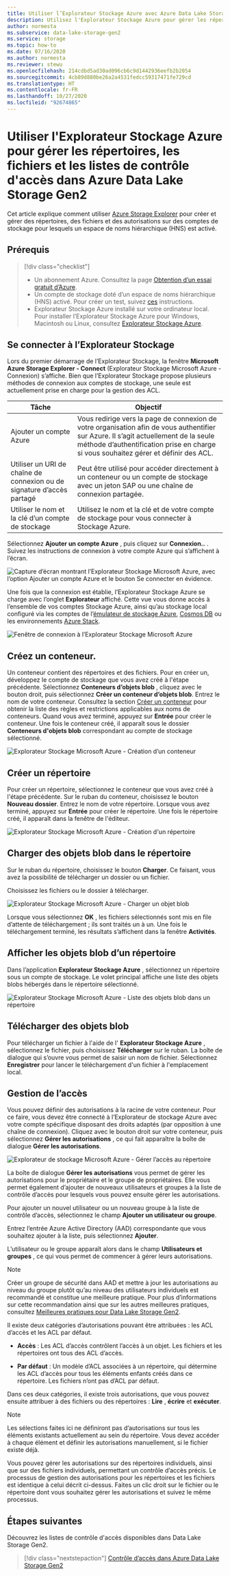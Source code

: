 ```yaml
---
title: Utiliser l’Explorateur Stockage Azure avec Azure Data Lake Storage Gen2
description: Utilisez l'Explorateur Stockage Azure pour gérer les répertoires, les fichiers et les listes de contrôle d'accès sur les comptes de stockage pour lesquels un espace de noms hiérarchique (HNS) est activé.
author: normesta
ms.subservice: data-lake-storage-gen2
ms.service: storage
ms.topic: how-to
ms.date: 07/16/2020
ms.author: normesta
ms.reviewer: stewu
ms.openlocfilehash: 214cdbd5ad30ad096cb6c9d1442936eefb2b2054
ms.sourcegitcommit: 4cb89d880be26a2a4531fedcc59317471fe729cd
ms.translationtype: HT
ms.contentlocale: fr-FR
ms.lasthandoff: 10/27/2020
ms.locfileid: "92674865"
---
```

# <a name="use-azure-storage-explorer-to-manage-directories-files-and-acls-in-azure-data-lake-storage-gen2"></a>Utiliser l'Explorateur Stockage Azure pour gérer les répertoires, les fichiers et les listes de contrôle d'accès dans Azure Data Lake Storage Gen2

Cet article explique comment utiliser [Azure Storage Explorer](https://azure.microsoft.com/features/storage-explorer/) pour créer et gérer des répertoires, des fichiers et des autorisations sur des comptes de stockage pour lesquels un espace de noms hiérarchique (HNS) est activé.

## <a name="prerequisites"></a>Prérequis

> [!div class="checklist"]
> * Un abonnement Azure. Consultez la page [Obtention d’un essai gratuit d’Azure](https://azure.microsoft.com/pricing/free-trial/).
> * Un compte de stockage doté d’un espace de noms hiérarchique (HNS) activé. Pour créer un test, suivez [ces](data-lake-storage-quickstart-create-account.md) instructions.
> * Explorateur Stockage Azure installé sur votre ordinateur local. Pour installer l’Explorateur Stockage Azure pour Windows, Macintosh ou Linux, consultez [Explorateur Stockage Azure](https://azure.microsoft.com/features/storage-explorer/).

## <a name="sign-in-to-storage-explorer"></a>Se connecter à l’Explorateur Stockage

Lors du premier démarrage de l’Explorateur Stockage, la fenêtre **Microsoft Azure Storage Explorer - Connect** (Explorateur Stockage Microsoft Azure - Connexion) s’affiche. Bien que l’Explorateur Stockage propose plusieurs méthodes de connexion aux comptes de stockage, une seule est actuellement prise en charge pour la gestion des ACL.

|Tâche|Objectif|
|---|---|
|Ajouter un compte Azure | Vous redirige vers la page de connexion de votre organisation afin de vous authentifier sur Azure. Il s’agit actuellement de la seule méthode d’authentification prise en charge si vous souhaitez gérer et définir des ACL.|
|Utiliser un URI de chaîne de connexion ou de signature d’accès partagé | Peut être utilisé pour accéder directement à un conteneur ou un compte de stockage avec un jeton SAP ou une chaîne de connexion partagée. |
|Utiliser le nom et la clé d’un compte de stockage| Utilisez le nom et la clé et de votre compte de stockage pour vous connecter à Stockage Azure.|

Sélectionnez **Ajouter un compte Azure** , puis cliquez sur **Connexion..** . Suivez les instructions de connexion à votre compte Azure qui s’affichent à l’écran.

![Capture d’écran montrant l’Explorateur Stockage Microsoft Azure, avec l’option Ajouter un compte Azure et le bouton Se connecter en évidence.](media/storage-quickstart-blobs-storage-explorer/connect.png)

Une fois que la connexion est établie, l’Explorateur Stockage Azure se charge avec l’onglet **Explorateur** affiché. Cette vue vous donne accès à l’ensemble de vos comptes Stockage Azure, ainsi qu’au stockage local configuré via les comptes de l’[émulateur de stockage Azure](../common/storage-use-azurite.md?toc=%2fazure%2fstorage%2fblobs%2ftoc.json), [Cosmos DB](../../cosmos-db/storage-explorer.md?toc=%2fazure%2fstorage%2fblobs%2ftoc.json) ou les environnements [Azure Stack](/azure-stack/user/azure-stack-storage-connect-se?toc=%2fazure%2fstorage%2fblobs%2ftoc.json).

![Fenêtre de connexion à l’Explorateur Stockage Microsoft Azure](media/storage-quickstart-blobs-storage-explorer/mainpage.png)

## <a name="create-a-container"></a>Créez un conteneur.

Un conteneur contient des répertoires et des fichiers. Pour en créer un, développez le compte de stockage que vous avez créé à l'étape précédente. Sélectionnez **Conteneurs d’objets blob** , cliquez avec le bouton droit, puis sélectionnez **Créer un conteneur d’objets blob**. Entrez le nom de votre conteneur. Consultez la section [Créer un conteneur](storage-quickstart-blobs-dotnet.md#create-a-container) pour obtenir la liste des règles et restrictions applicables aux noms de conteneurs. Quand vous avez terminé, appuyez sur **Entrée** pour créer le conteneur. Une fois le conteneur créé, il apparaît sous le dossier **Conteneurs d'objets blob** correspondant au compte de stockage sélectionné.

![Explorateur Stockage Microsoft Azure - Création d’un conteneur](media/data-lake-storage-explorer/creating-a-filesystem.png)

## <a name="create-a-directory"></a>Créer un répertoire

Pour créer un répertoire, sélectionnez le conteneur que vous avez créé à l'étape précédente. Sur le ruban du conteneur, choisissez le bouton **Nouveau dossier**. Entrez le nom de votre répertoire. Lorsque vous avez terminé, appuyez sur **Entrée** pour créer le répertoire. Une fois le répertoire créé, il apparaît dans la fenêtre de l'éditeur.

![Explorateur Stockage Microsoft Azure - Création d'un répertoire](media/data-lake-storage-explorer/creating-a-directory.png)

## <a name="upload-blobs-to-the-directory"></a>Charger des objets blob dans le répertoire

Sur le ruban du répertoire, choisissez le bouton **Charger**. Ce faisant, vous avez la possibilité de télécharger un dossier ou un fichier.

Choisissez les fichiers ou le dossier à télécharger.

![Explorateur Stockage Microsoft Azure - Charger un objet blob](media/data-lake-storage-explorer/upload-file.png)

Lorsque vous sélectionnez **OK** , les fichiers sélectionnés sont mis en file d’attente de téléchargement ; ils sont traités un à un. Une fois le téléchargement terminé, les résultats s’affichent dans la fenêtre **Activités**.

## <a name="view-blobs-in-a-directory"></a>Afficher les objets blob d’un répertoire

Dans l’application **Explorateur Stockage Azure** , sélectionnez un répertoire sous un compte de stockage. Le volet principal affiche une liste des objets blobs hébergés dans le répertoire sélectionné.

![Explorateur Stockage Microsoft Azure - Liste des objets blob dans un répertoire](media/data-lake-storage-explorer/list-files.png)

## <a name="download-blobs"></a>Télécharger des objets blob

Pour télécharger un fichier à l'aide de l' **Explorateur Stockage Azure** , sélectionnez le fichier, puis choisissez **Télécharger** sur le ruban. La boîte de dialogue qui s’ouvre vous permet de saisir un nom de fichier. Sélectionnez **Enregistrer** pour lancer le téléchargement d'un fichier à l'emplacement local.

## <a name="managing-access"></a>Gestion de l’accès

Vous pouvez définir des autorisations à la racine de votre conteneur. Pour ce faire, vous devez être connecté à l’Explorateur de stockage Azure avec votre compte spécifique disposant des droits adaptés (par opposition à une chaîne de connexion). Cliquez avec le bouton droit sur votre conteneur, puis sélectionnez **Gérer les autorisations** , ce qui fait apparaître la boîte de dialogue **Gérer les autorisations**.

![Explorateur de stockage Microsoft Azure - Gérer l’accès au répertoire](media/storage-quickstart-blobs-storage-Explorer/manageperms.png)

La boîte de dialogue **Gérer les autorisations** vous permet de gérer les autorisations pour le propriétaire et le groupe de propriétaires. Elle vous permet également d’ajouter de nouveaux utilisateurs et groupes à la liste de contrôle d’accès pour lesquels vous pouvez ensuite gérer les autorisations.

Pour ajouter un nouvel utilisateur ou un nouveau groupe à la liste de contrôle d’accès, sélectionnez le champ **Ajouter un utilisateur ou groupe**.

Entrez l’entrée Azure Active Directory (AAD) correspondante que vous souhaitez ajouter à la liste, puis sélectionnez **Ajouter**.

L’utilisateur ou le groupe apparaît alors dans le champ **Utilisateurs et groupes** , ce qui vous permet de commencer à gérer leurs autorisations.

> [!NOTE]
> Créer un groupe de sécurité dans AAD et mettre à jour les autorisations au niveau du groupe plutôt qu’au niveau des utilisateurs individuels est recommandé et constitue une meilleure pratique. Pour plus d’informations sur cette recommandation ainsi que sur les autres meilleures pratiques, consultez [Meilleures pratiques pour Data Lake Storage Gen2](data-lake-storage-best-practices.md).

Il existe deux catégories d’autorisations pouvant être attribuées : les ACL d’accès et les ACL par défaut.

* **Accès** : Les ACL d’accès contrôlent l’accès à un objet. Les fichiers et les répertoires ont tous des ACL d’accès.

* **Par défaut** : Un modèle d’ACL associées à un répertoire, qui détermine les ACL d’accès pour tous les éléments enfants créés dans ce répertoire. Les fichiers n’ont pas d’ACL par défaut.

Dans ces deux catégories, il existe trois autorisations, que vous pouvez ensuite attribuer à des fichiers ou des répertoires : **Lire** , **écrire** et **exécuter**.

>[!NOTE]
> Les sélections faites ici ne définiront pas d’autorisations sur tous les éléments existants actuellement au sein du répertoire. Vous devez accéder à chaque élément et définir les autorisations manuellement, si le fichier existe déjà.

Vous pouvez gérer les autorisations sur des répertoires individuels, ainsi que sur des fichiers individuels, permettant un contrôle d’accès précis. Le processus de gestion des autorisations pour les répertoires et les fichiers est identique à celui décrit ci-dessus. Faites un clic droit sur le fichier ou le répertoire dont vous souhaitez gérer les autorisations et suivez le même processus.

## <a name="next-steps"></a>Étapes suivantes

Découvrez les listes de contrôle d'accès disponibles dans Data Lake Storage Gen2.

> [!div class="nextstepaction"]
> [Contrôle d’accès dans Azure Data Lake Storage Gen2](https://docs.microsoft.com/azure/storage/blobs/data-lake-storage-access-control)
